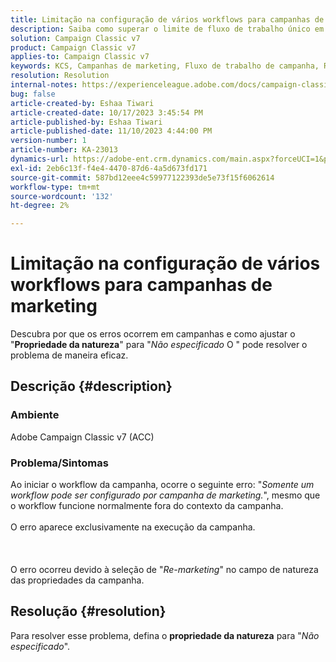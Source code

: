 ```yaml
---
title: Limitação na configuração de vários workflows para campanhas de marketing
description: Saiba como superar o limite de fluxo de trabalho único em campanhas de marketing.
solution: Campaign Classic v7
product: Campaign Classic v7
applies-to: Campaign Classic v7
keywords: KCS, Campanhas de marketing, Fluxo de trabalho de campanha, Re-marketing, Campo de natureza, ACC, Adobe Campaign Classic, Solução de problemas
resolution: Resolution
internal-notes: https://experienceleague.adobe.com/docs/campaign-classic/using/orchestrating-campaigns/orchestrate-campaigns/marketing-campaign-templates.html?lang=en#general-configuration
bug: false
article-created-by: Eshaa Tiwari
article-created-date: 10/17/2023 3:45:54 PM
article-published-by: Eshaa Tiwari
article-published-date: 11/10/2023 4:44:00 PM
version-number: 1
article-number: KA-23013
dynamics-url: https://adobe-ent.crm.dynamics.com/main.aspx?forceUCI=1&pagetype=entityrecord&etn=knowledgearticle&id=b4942d3f-046d-ee11-8df0-6045bd006a22
exl-id: 2eb6c13f-f4e4-4470-87d6-4a5d673fd171
source-git-commit: 587bd12eee4c59977122393de5e73f15f6062614
workflow-type: tm+mt
source-wordcount: '132'
ht-degree: 2%

---
```


# Limitação na configuração de vários workflows para campanhas de marketing


Descubra por que os erros ocorrem em campanhas e como ajustar o &quot;<b>Propriedade da natureza</b>&quot; para &quot;*Não especificado* O &quot; pode resolver o problema de maneira eficaz.

## Descrição {#description}


### Ambiente

Adobe Campaign Classic v7 (ACC)

### Problema/Sintomas

Ao iniciar o workflow da campanha, ocorre o seguinte erro: &quot;*Somente um workflow pode ser configurado por campanha de marketing.*&quot;, mesmo que o workflow funcione normalmente fora do contexto da campanha.
<br><br>O erro aparece exclusivamente na execução da campanha.<br><br> <br><br>O erro ocorreu devido à seleção de &quot;*Re-marketing*&quot; no campo de natureza das propriedades da campanha.<br>

## Resolução {#resolution}


Para resolver esse problema, defina o <b>propriedade da natureza</b> para &quot;*Não especificado*&quot;.
